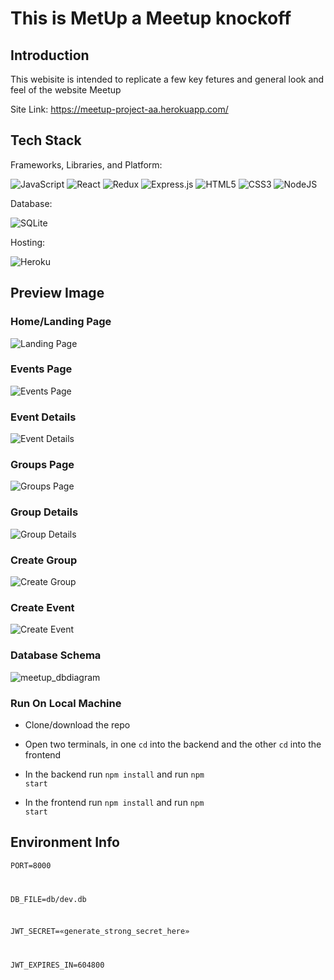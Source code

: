 # This is MetUp a Meetup knockoff

## Introduction
  This webisite is intended to replicate a few key fetures and general look and feel of the website Meetup
  
  Site Link: https://meetup-project-aa.herokuapp.com/
  
## Tech Stack
  Frameworks, Libraries, and Platform:
  
  ![JavaScript](https://img.shields.io/badge/javascript-%23323330.svg?style=for-the-badge&logo=javascript&logoColor=%23F7DF1E) ![React](https://img.shields.io/badge/react-%2320232a.svg?style=for-the-badge&logo=react&logoColor=%2361DAFB) ![Redux](https://img.shields.io/badge/redux-%23593d88.svg?style=for-the-badge&logo=redux&logoColor=white) ![Express.js](https://img.shields.io/badge/express.js-%23404d59.svg?style=for-the-badge&logo=express&logoColor=%2361DAFB) ![HTML5](https://img.shields.io/badge/html5-%23E34F26.svg?style=for-the-badge&logo=html5&logoColor=white) 	![CSS3](https://img.shields.io/badge/css3-%231572B6.svg?style=for-the-badge&logo=css3&logoColor=white) ![NodeJS](https://img.shields.io/badge/node.js-6DA55F?style=for-the-badge&logo=node.js&logoColor=white)
  
  Database:
  
  ![SQLite](https://img.shields.io/badge/sqlite-%2307405e.svg?style=for-the-badge&logo=sqlite&logoColor=white)
  
  Hosting:
  
  ![Heroku](https://img.shields.io/badge/heroku-%23430098.svg?style=for-the-badge&logo=heroku&logoColor=white)

## Preview Image

### Home/Landing Page
   ![Landing Page](https://user-images.githubusercontent.com/87671074/187111702-5dead7cf-cd17-49ff-b7bb-b2a178877e8c.png)

### Events Page
  ![Events Page](https://user-images.githubusercontent.com/87671074/187112579-0d4c2413-5646-4be1-a874-801a1050badb.png)

### Event Details
  ![Event Details](https://user-images.githubusercontent.com/87671074/187112549-1f742195-710b-479f-a262-8bb82853604f.png)


### Groups Page
  ![Groups Page](https://user-images.githubusercontent.com/87671074/187112383-29e15fe4-6121-4021-8215-943f66b24e6d.png)

### Group Details
   ![Group Details](https://user-images.githubusercontent.com/87671074/187112441-e7594465-7f47-4375-96e4-23a12e07b53d.png)

### Create Group
  ![Create Group](https://user-images.githubusercontent.com/87671074/187112885-bcc92b4e-e6a1-4589-b106-137264805865.png)

### Create Event
  ![Create Event](https://user-images.githubusercontent.com/87671074/187113036-f2013f1c-0c55-442f-a0f6-582dec1de129.png)

### Database Schema
  ![meetup_dbdiagram](https://user-images.githubusercontent.com/87671074/187113115-6eb9a70c-afce-4f68-8972-71cbae96a505.png)

### Run On Local Machine
  - Clone/download the repo
  
  - Open two terminals, in one <code>cd</code> into the backend and the other <code>cd</code> into the frontend
  
  - In the backend run <code>npm install</code> and run <code>npm start</code>

  - In the frontend run <code>npm install</code> and run <code>npm start</code>

## Environment Info
  <code>PORT=8000
  
  DB_FILE=db/dev.db
  
  JWT_SECRET=«generate_strong_secret_here»
  
  JWT_EXPIRES_IN=604800</code>
